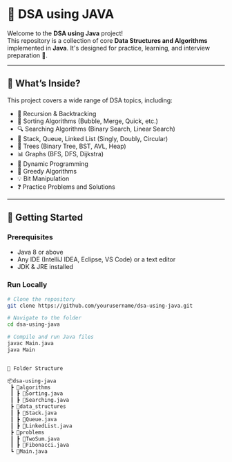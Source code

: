 # 📘 DSA using JAVA

Welcome to the **DSA using Java** project!  
This repository is a collection of core **Data Structures and Algorithms** implemented in **Java**. It's designed for practice, learning, and interview preparation 🚀.

---

## 🧠 What’s Inside?

This project covers a wide range of DSA topics, including:

- 🔁 Recursion & Backtracking
- 🧮 Sorting Algorithms (Bubble, Merge, Quick, etc.)
- 🔍 Searching Algorithms (Binary Search, Linear Search)
- 🧱 Stack, Queue, Linked List (Singly, Doubly, Circular)
- 🌲 Trees (Binary Tree, BST, AVL, Heap)
- 📊 Graphs (BFS, DFS, Dijkstra)
- 🧩 Dynamic Programming
- 🧵 Greedy Algorithms
- 💡 Bit Manipulation
- ❓ Practice Problems and Solutions

---

## 🚀 Getting Started

### Prerequisites

- Java 8 or above
- Any IDE (IntelliJ IDEA, Eclipse, VS Code) or a text editor
- JDK & JRE installed

### Run Locally

```bash
# Clone the repository
git clone https://github.com/yourusername/dsa-using-java.git

# Navigate to the folder
cd dsa-using-java

# Compile and run Java files
javac Main.java
java Main


📁 Folder Structure

📦dsa-using-java
 ┣ 📂algorithms
 ┃ ┣ 📄Sorting.java
 ┃ ┣ 📄Searching.java
 ┣ 📂data_structures
 ┃ ┣ 📄Stack.java
 ┃ ┣ 📄Queue.java
 ┃ ┣ 📄LinkedList.java
 ┣ 📂problems
 ┃ ┣ 📄TwoSum.java
 ┃ ┣ 📄Fibonacci.java
 ┗ 📄Main.java

